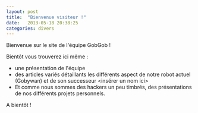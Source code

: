 ```yaml
---
layout: post
title:  "Bienvenue visiteur !"
date:   2013-05-18 20:38:25
categories: divers
---
```


Bienvenue sur le site de l'équipe GobGob !

Bientôt vous trouverez ici même :
 - une présentation de l'équipe
 - des articles variés détaillants les différents aspect de notre robot actuel (Gobywan) et de son successeur &lt;insérer un nom ici&gt;
 - Et comme nous sommes des hackers un peu timbrés, des présentations de nos différents projets personnels.

A bientôt !